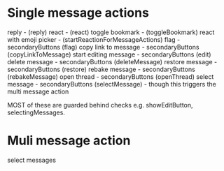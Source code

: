 # Single message actions

reply - (reply)
react - (react)
toggle bookmark - (toggleBookmark)
react with emoji picker - (startReactionForMessageActions)
flag - secondaryButtons (flag)
copy link to message - secondaryButtons (copyLinkToMessage)
start editing message - secondaryButtons (edit)
delete message - secondaryButtons (deleteMessage)
restore message - secondaryButtons (restore)
rebake message - secondaryButtons (rebakeMessage)
open thread - secondaryButtons (openThread)
select message - secondaryButtons (selectMessage) - though this triggers the multi message action

MOST of these are guarded behind checks e.g. showEditButton, selectingMessages.

# Muli message action

select messages
